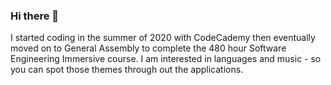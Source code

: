 ### Hi there 👋

I started coding in the summer of 2020 with CodeCademy then eventually moved on to General Assembly to complete the 480 hour Software Engineering Immersive course. I am interested in languages and music - so you can spot those themes through out the applications. 

[My Portfolio]: https://levs-portfolio.herokuapp.com/
<!--
**lev-choubine/lev-choubine** is a ✨ _special_ ✨ repository because its `README.md` (this file) appears on your GitHub profile.

Here are some ideas to get you started:

- 🔭 I’m currently working on ...
- 🌱 I’m currently learning ...
- 👯 I’m looking to collaborate on ...
- 🤔 I’m looking for help with ...
- 💬 Ask me about ...
- 📫 How to reach me: ...
- 😄 Pronouns: ...
- ⚡ Fun fact: ...
-->
